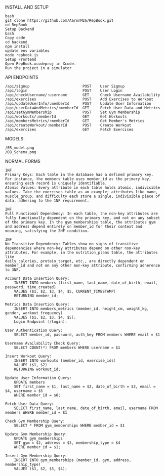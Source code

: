 INSTALL AND SETUP 

    bash
    git clone https://github.com/AaronM26/RepBook.git
    cd RepBook
    Setup Backend
    bash
    Copy code
    cd backend
    npm install
    update env variables
    node repbook.js
    Setup Frontend
    Open RepBook.xcodeproj in Xcode.
    Run the project in a simulator

API ENDPOINTS

    /api/signup                        POST    User Signup
    /api/login                         POST    User Login
    /api/checkUsername/:username       GET     Check Username Availability
    /api/exercises                     POST    Add Exercises to Workout
    /api/updateUserInfo/:memberId      POST    Update User Information
    /api/userDataAndMetrics/:memberId  GET     Fetch User Data and Metrics
    /api/setGymMembership              POST    Set Gym Membership
    /api/workouts/:memberId            GET     Get Workouts
    /api/membersMetrics/:memberId      GET     Get Member's Metrics
    /api/createWorkout/:memberId       POST    Create Workout
    /api/exercises                     GET     Fetch Exercises

MODELS: 

    /ER_model.png
    /DB_Schema.png
    

NORMAL FORMS

    1NF
    Primary Keys: Each table in the database has a defined primary key. For instance, the members table uses member_id as the primary key, ensuring each record is uniquely identifiable.
    Atomic Values: Every attribute in each table holds atomic, indivisible values. Take the exercises table as an example; attributes like name, muscle_group, and difficulty each store a single, indivisible piece of 
    data, adhering to the 1NF requirement.

    2NF
    Full Functional Dependency: In each table, the non-key attributes are fully functionally dependent on the primary key, and not on any subset of the primary key. In the gym_memberships table, the attributes gym 
    and address depend entirely on member_id for their context and meaning, satisfying the 2NF condition.

    3NF
    No Transitive Dependency: Tables show no signs of transitive dependencies where non-key attributes depend on other non-key attributes. For example, in the nutrition_plans table, the attributes like 
    daily_calories, protein_target, etc., are directly dependent on member_id and not on any other non-key attribute, confirming adherence to 3NF.
    
    Account Data Insertion Query:
        INSERT INTO members (first_name, last_name, date_of_birth, email, password, time_created)
        VALUES ($1, $2, $3, $4, $5, CURRENT_TIMESTAMP)
        RETURNING member_id;

    Metrics Data Insertion Query:
        INSERT INTO members_metrics (member_id, height_cm, weight_kg, gender, workout_frequency)
        VALUES ($1, $2, $3, $4, $5);
        Login Endpoint (/login):

    User Authentication Query:
        SELECT member_id, password, auth_key FROM members WHERE email = $1

    Username Availability Check Query:
        SELECT COUNT(*) FROM members WHERE username = $1

    Insert Workout Query:
        INSERT INTO workouts (member_id, exercise_ids)
        VALUES ($1, $2)
        RETURNING workout_id;

    Update User Information Query:
        UPDATE members
        SET first_name = $1, last_name = $2, date_of_birth = $3, email = $4, username = $5
        WHERE member_id = $6;

    Fetch User Data Query:
        SELECT first_name, last_name, date_of_birth, email, username FROM members WHERE member_id = $1

    Check Gym Membership Query:
        SELECT * FROM gym_memberships WHERE member_id = $1
    
    Update Gym Membership Query:
        UPDATE gym_memberships
        SET gym = $2, address = $3, membership_type = $4
        WHERE member_id = $1;
    
    Insert Gym Membership Query:
        INSERT INTO gym_memberships (member_id, gym, address, membership_type)
        VALUES ($1, $2, $3, $4);
